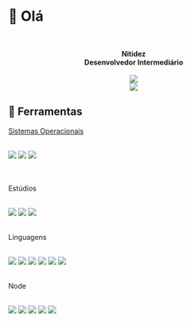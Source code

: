 # 👋 Olá

<br>
<p align="center">
  <b>Nitidez</b><br>
  <b>Desenvolvedor Intermediário</b>
  <br><br>
  <a href="#">
  <img src="https://github-readme-stats.vercel.app/api?username=Nitidez&show_icons=true&theme=tokyonight&count_private=true&locale=pt-BR">
  <br>
  <img src="https://github-readme-stats.vercel.app/api/top-langs/?username=Nitidez&theme=tokyonight&locale=pt-BR">
  </a>
</p>

## 🔧 Ferramentas
<p align="center">
  <a href="#">
    <p>Sistemas Operacionais</p>
    <br>
    <a href="https://wikipedia.org/wiki/Microsoft_Windows"><img src="https://img.shields.io/badge/Windows-0078D6?style=for-the-badge&logo=windows&logoColor=white"></a>
    <a href="https://wikipedia.org/wiki/Linux"><img src="https://img.shields.io/badge/Linux-FCC624?style=for-the-badge&logo=linux&logoColor=black"></a>
    <a href="https://wikipedia.org/wiki/Android"><img src="https://img.shields.io/badge/Android-3DDC84?style=for-the-badge&logo=android&logoColor=white"></a>
    <br><br><br>
    <p>Estúdios</p>
    <br>
    <a href="https://jetbrains.com/"><img src="https://img.shields.io/badge/IntelliJ-ff69b4?style=for-the-badge&logo=IntelliJIDEA&logoColor=000000"></a>
    <a href="https://eclipse.org/"><img src="https://img.shields.io/badge/Eclipse-blueviolet?style=for-the-badge&logo=EclipseIDE&logoColor=2C2255"></a>
    <a href="https://code.visualstudio.com/"><img src="https://img.shields.io/badge/Visual%20Studio%20Code-white?style=for-the-badge&logo=visualstudiocode&logoColor=007ACC"></a>
    <br><br>
    <p>Linguagens</p>
    <br>
    <img src="https://img.shields.io/badge/Dev-JavaScript-informational?logo=JavaScript&logoColor=F7DF1E">
    <img src="https://img.shields.io/badge/Dev-TypeScript-informational?logo=TypeScript&logoColor=3178C6">
    <img src="https://img.shields.io/badge/Dev-Lua-informational?logo=Lua&logoColor=2C2D72">
    <img src="https://img.shields.io/badge/Dev-PHP-informational?logo=PHP&logoColor=777BB4">
    <img src="https://img.shields.io/badge/Dev-Java-informational?logo=Java&logoColor=007396">
    <img src="https://img.shields.io/badge/Dev-Node.js-informational?logo=Node.js&logoColor=339933">
    <br><br>
    <p>Node</p>
    <br>    
    <img src="https://img.shields.io/badge/Node-Nodemon-brightgreen?logo=Nodemon&logoColor=76D04B">
    <img src="https://img.shields.io/badge/Node-Next.js-brightgreen?logo=Next.js&logoColor=F7DF1E">
    <img src="https://img.shields.io/badge/Node-React-brightgreen?logo=React&logoColor=61DAFB">
    <img src="https://img.shields.io/badge/Node-Express-brightgreen?logo=Express&logoColor=000000">
    <img src="https://img.shields.io/badge/Node-Discord.js-brightgreen?logo=Discord&logoColor=F7DF1E">
  </a>
</p>
